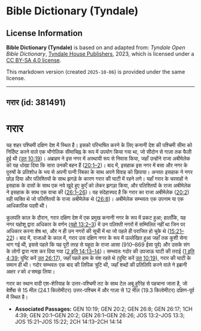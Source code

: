 # Bible Dictionary (Tyndale)

## License Information

**Bible Dictionary (Tyndale)** is based on and adapted from: _Tyndale Open Bible Dictionary_, [Tyndale House Publishers](https://tyndaleopenresources.com/), 2023, which is licensed under a [CC BY-SA 4.0 license](https://creativecommons.org/licenses/by-sa/4.0/legalcode.en).

This markdown version (created `2025-10-06`) is provided under the same license.



--------------------------------

## गरार (id: 381491)

गरार
====

यह शहर पश्चिमी दक्षिण देश में स्थित है। इसको परिभाषित करने के लिए कनानी देश की पश्चिमी सीमा को निर्दिष्ट करने वाले एक भौगोलिक सीमाचिह्न के रूप में उपयोग किया गया था, जो सीदोन से गाज़ा तक फैली हुई थी ([उत् 10:19](https://ref.ly/Gen10:19))। अब्राहम ने इस नगर में अस्थायी रूप से निवास किया, जहाँ उन्होंने राजा अबीमेलेक को यह धोखा दिया कि सारा उनकी बहन हैं ([20:1–2](https://ref.ly/Gen20:1-Gen20:2))। बाद में, इसहाक इस नगर में बसा और नगर के पुरुषों के प्रतिशोध के भय से अपनी पत्नी रिबका के साथ अपने विवाह को छिपाया। अन्ततः इसहाक ने नगर छोड़ दिया और पलिश्तियों के साथ झगड़े के कारण गरार की घाटी में रहने लगे। यहाँ गरार के चरवाहों ने इसहाक के दासों के साथ एक नये खुदे हुए कुएँ को लेकर झगड़ा किया, और पलिश्तियों के राजा अबीमेलेक ने इसहाक के साथ एक वाचा की ([26:1–26](https://ref.ly/Gen26:1-Gen26:26))। यह संदेहास्पद है कि गरार का राजा अबीमेलेक ([20:2](https://ref.ly/Gen20:2)) वही व्यक्ति थे जो पलिश्तियों के राजा अबीमेलेक थे ([26:8](https://ref.ly/Gen26:8))। अबीमेलेक सम्भवतः एक उपनाम या एक आधिकारिक पदवी थी।

कुलपति काल के दौरान, गरार दक्षिण देश में एक प्रमुख कनानी नगर के रूप में प्रकट हुआ; हालाँकि, यह नगर यहोशू द्वारा अधिकार के वर्णन ([यहो 13:2–3](https://ref.ly/Josh13:2-Josh13:3)) में उन पलिश्ती नगरों में सम्मिलित नहीं था जिन पर अधिकार करना शेष था, और न ही उन नगरों की सूची में था जो पहले ही पराजित हो चुके थे ([15:21–22](https://ref.ly/Josh15:21-Josh15:22))। बाद में, राजाओं के काल में, गरार उस दक्षिण नगर के रूप में उल्लेखित हुआ जहाँ तक कूशी सेना भाग गई थी, इससे पहले कि यह पूरी तरह से यहूदा के राजा आसा (910–869 ईसा पूर्व) और उसके संग के लोगों द्वारा नाश कर दिया गया ([2 इति 14:13–14](https://ref.ly/2Chr14:13-2Chr14:14))। सम्भवतः गदोर की उपजाऊ घाटी की तराई ([1 इति 4:39](https://ref.ly/1Chr4:39); पुष्टि करें [उत् 26:17](https://ref.ly/Gen26:17)), जहाँ पहले हाम के वंश रहते थे (पुष्टि करें [उत् 10:19](https://ref.ly/Gen10:19)), गरार की घाटी के समान ही थी। गदोर सम्भवतः एक बाद की लिपिक त्रुटि थी, जहाँ शब्दों की प्रतिलिपि करने वाले ने इब्रानी अक्षर *र* को *द* समझ लिया।

गरार का स्थान वादी एश\-शेरियाह के उत्तर\-पश्चिमी तट के साथ टेल अबू हुरैरेह से पहचाना जाता है, जो बेर्शेबा से 15 मील (24\.1 किलोमीटर) उत्तर\-पश्चिम में और गाज़ा से 12 मील (19\.3 किलोमीटर) दक्षिण\-पूर्व में स्थित है।

* **Associated Passages:** GEN 10:19; GEN 20:2; GEN 26:8; GEN 26:17; 1CH 4:39; GEN 20:1–GEN 20:2; GEN 26:1–GEN 26:26; JOS 13:2–JOS 13:3; JOS 15:21–JOS 15:22; 2CH 14:13–2CH 14:14

